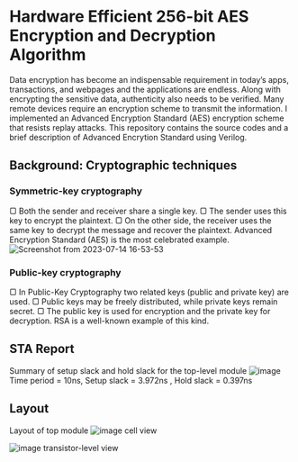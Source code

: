# Hardware Efficient 256-bit AES Encryption and Decryption Algorithm



Data encryption has become an indispensable requirement in today’s apps, transactions, and
webpages and the applications are endless. Along with encrypting the sensitive data, authenticity
also needs to be verified. Many remote devices require an encryption scheme to transmit the
information. I implemented an Advanced Encryption Standard (AES) encryption scheme that resists replay attacks.
This repository contains the source codes and a brief description of Advanced Encrytion Standard using Verilog.


## Background: Cryptographic techniques 
### Symmetric-key cryptography
▢ Both the sender and receiver share a single key.
▢ The sender uses this key to encrypt the plaintext.
▢ On the other side, the receiver uses the same key to decrypt the message and recover
the plaintext. Advanced Encryption Standard (AES) is the most celebrated example.
![Screenshot from 2023-07-14 16-53-53](https://github.com/vendraDp/AES_Vendra_Durgaprasad-/assets/107578770/599d202f-4d52-44ff-9a80-fb58f4da752c)


### Public-key cryptography
▢ In Public-Key Cryptography two related keys (public and private key) are used.
▢ Public keys may be freely distributed, while private keys remain secret.
▢ The public key is used for encryption and the private key for decryption. RSA is a
well-known example of this kind.


## STA Report
Summary of setup slack and hold slack for the top-level module
![image](https://github.com/vendraDp/AES_Vendra_Durgaprasad-/assets/107578770/857a4f35-68e0-4192-9a39-addedaeb419d)
Time period = 10ns, Setup slack = 3.972ns , Hold slack = 0.397ns 


## Layout
Layout of top module 
![image](https://github.com/vendraDp/AES_Vendra_Durgaprasad-/assets/107578770/9b794c14-7df3-4b7f-a1e4-921f91220b04)
cell view

![image](https://github.com/vendraDp/AES_Vendra_Durgaprasad-/assets/107578770/c4ea8e39-ac82-44cd-b24f-1f4ccf09a8ad)
transistor-level view




